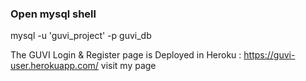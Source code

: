 
### Open mysql shell
mysql -u 'guvi_project' -p guvi_db

The GUVI Login & Register page is Deployed in Heroku : https://guvi-user.herokuapp.com/  visit my page
